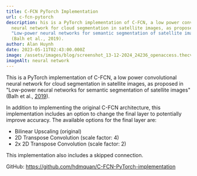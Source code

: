 ```yaml
---
title: C-FCN PyTorch Implementation
url: c-fcn-pytorch
description: his is a PyTorch implementation of C-FCN, a low power convolutional
  neural network for cloud segmentation in satellite images, as proposed in
  "Low-power neural networks for semantic segmentation of satellite images"
  (Balh et al., 2019).
author: Alan Huynh
date: 2023-05-11T02:43:00.000Z
image: /assets/images/blog/screenshot_13-12-2024_24236_openaccess.thecvf.com.jpeg
imageAlt: neural network
---
```

This is a PyTorch implementation of C-FCN, a low power convolutional neural network for cloud segmentation in satellite images, as proposed in "Low-power neural networks for semantic segmentation of satellite images" (Balh et al., [2019](https://openaccess.thecvf.com/content_ICCVW_2019/papers/LPCV/Bahl_Low-Power_Neural_Networks_for_Semantic_Segmentation_of_Satellite_Images_ICCVW_2019_paper.pdf)).

In addition to implementing the original C-FCN architecture, this implementation includes an option to change the final layer to potentially improve accuracy. The available options for the final layer are:

* Bilinear Upscaling (original)
* 2D Transpose Convolution (scale factor: 4)
* 2x 2D Transpose Convolution (scale factor: 2)

This implementation also includes a skipped connection.

GitHub: <https://github.com/hdmquan/C-FCN-PyTorch-implementation>
